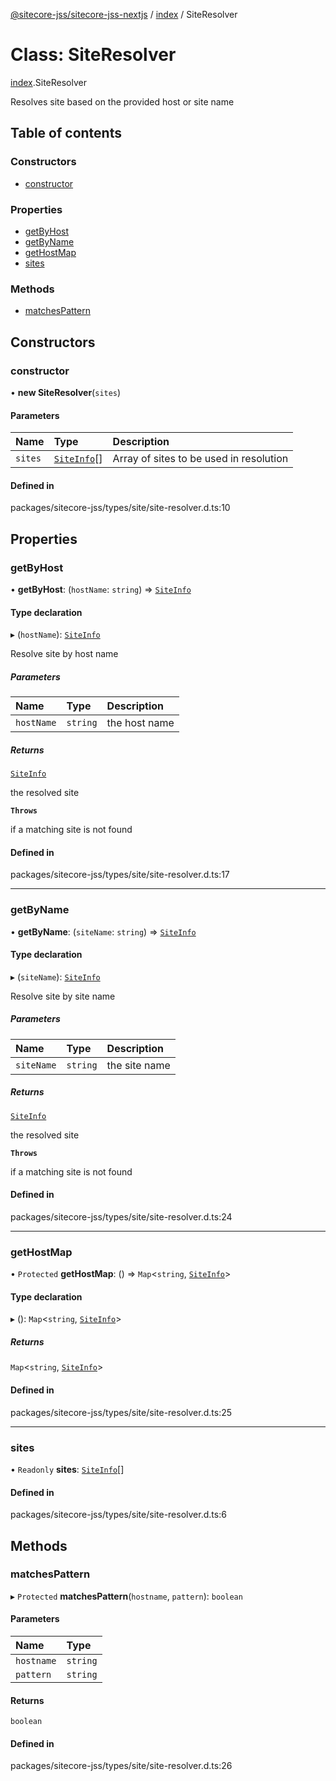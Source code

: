 [@sitecore-jss/sitecore-jss-nextjs](../README.md) / [index](../modules/index.md) / SiteResolver

# Class: SiteResolver

[index](../modules/index.md).SiteResolver

Resolves site based on the provided host or site name

## Table of contents

### Constructors

- [constructor](index.SiteResolver.md#constructor)

### Properties

- [getByHost](index.SiteResolver.md#getbyhost)
- [getByName](index.SiteResolver.md#getbyname)
- [getHostMap](index.SiteResolver.md#gethostmap)
- [sites](index.SiteResolver.md#sites)

### Methods

- [matchesPattern](index.SiteResolver.md#matchespattern)

## Constructors

### constructor

• **new SiteResolver**(`sites`)

#### Parameters

| Name | Type | Description |
| :------ | :------ | :------ |
| `sites` | [`SiteInfo`](../modules/index.md#siteinfo)[] | Array of sites to be used in resolution |

#### Defined in

packages/sitecore-jss/types/site/site-resolver.d.ts:10

## Properties

### getByHost

• **getByHost**: (`hostName`: `string`) => [`SiteInfo`](../modules/index.md#siteinfo)

#### Type declaration

▸ (`hostName`): [`SiteInfo`](../modules/index.md#siteinfo)

Resolve site by host name

##### Parameters

| Name | Type | Description |
| :------ | :------ | :------ |
| `hostName` | `string` | the host name |

##### Returns

[`SiteInfo`](../modules/index.md#siteinfo)

the resolved site

**`Throws`**

if a matching site is not found

#### Defined in

packages/sitecore-jss/types/site/site-resolver.d.ts:17

___

### getByName

• **getByName**: (`siteName`: `string`) => [`SiteInfo`](../modules/index.md#siteinfo)

#### Type declaration

▸ (`siteName`): [`SiteInfo`](../modules/index.md#siteinfo)

Resolve site by site name

##### Parameters

| Name | Type | Description |
| :------ | :------ | :------ |
| `siteName` | `string` | the site name |

##### Returns

[`SiteInfo`](../modules/index.md#siteinfo)

the resolved site

**`Throws`**

if a matching site is not found

#### Defined in

packages/sitecore-jss/types/site/site-resolver.d.ts:24

___

### getHostMap

• `Protected` **getHostMap**: () => `Map`\<`string`, [`SiteInfo`](../modules/index.md#siteinfo)\>

#### Type declaration

▸ (): `Map`\<`string`, [`SiteInfo`](../modules/index.md#siteinfo)\>

##### Returns

`Map`\<`string`, [`SiteInfo`](../modules/index.md#siteinfo)\>

#### Defined in

packages/sitecore-jss/types/site/site-resolver.d.ts:25

___

### sites

• `Readonly` **sites**: [`SiteInfo`](../modules/index.md#siteinfo)[]

#### Defined in

packages/sitecore-jss/types/site/site-resolver.d.ts:6

## Methods

### matchesPattern

▸ `Protected` **matchesPattern**(`hostname`, `pattern`): `boolean`

#### Parameters

| Name | Type |
| :------ | :------ |
| `hostname` | `string` |
| `pattern` | `string` |

#### Returns

`boolean`

#### Defined in

packages/sitecore-jss/types/site/site-resolver.d.ts:26
